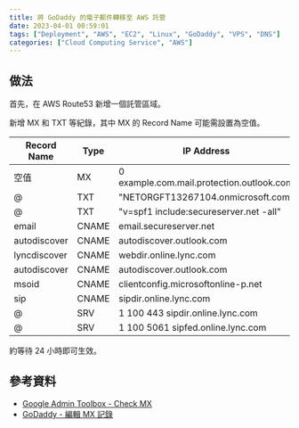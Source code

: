 ```yaml
---
title: 將 GoDaddy 的電子郵件轉移至 AWS 託管
date: 2023-04-01 00:59:01
tags: ["Deployment", "AWS", "EC2", "Linux", "GoDaddy", "VPS", "DNS"]
categories: ["Cloud Computing Service", "AWS"]
---
```


## 做法

首先，在 AWS Route53 新增一個託管區域。

新增 MX 和 TXT 等紀錄，其中 MX 的 Record Name 可能需設置為空值。

| Record Name | Type | IP Address |
| --- | --- | --- |
| 空值 | MX | 0 example.com.mail.protection.outlook.com |
| @ | TXT | "NETORGFT13267104.onmicrosoft.com" |
| @ | TXT | "v=spf1 include:secureserver.net -all" |
| email | CNAME | email.secureserver.net |
| autodiscover | CNAME | autodiscover.outlook.com |
| lyncdiscover | CNAME | webdir.online.lync.com |
| autodiscover | CNAME | autodiscover.outlook.com |
| msoid | CNAME | clientconfig.microsoftonline-p.net |
| sip | CNAME | sipdir.online.lync.com |
| @ | SRV | 1 100 443 sipdir.online.lync.com |
| @ | SRV | 1 100 5061 sipfed.online.lync.com |

約等待 24 小時即可生效。

## 參考資料

- [Google Admin Toolbox - Check MX](https://toolbox.googleapps.com/apps/checkmx/)
- [GoDaddy - 編輯 MX 記錄](https://tw.godaddy.com/help/edit-an-mx-record-19235)
